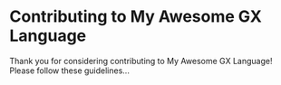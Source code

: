 # Contributing to My Awesome GX Language

Thank you for considering contributing to My Awesome GX Language! Please follow these guidelines...
